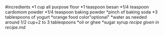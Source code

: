 #incredients
*1 cup all purpose floor
*1 teaspoon besan
*1/4 teaspoon cardomom powder
*1/4 teaspoon baking powder
*pinch of baking soda
*3 tablespoons of yogurt
*orange food color"optional"
*water as needed around 1/2 cup+2 to 3 tablespoons
*oil or ghee
*sugar syrup *recipe given in recipe.md*
